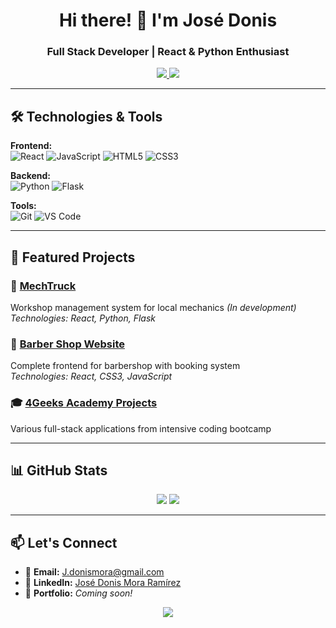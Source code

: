 <h1 align="center">Hi there! 👋 I'm José Donis</h1>
<h3 align="center">Full Stack Developer | React & Python Enthusiast</h3>

<p align="center">
  <a href="https://www.linkedin.com/in/jose-donis-mora-ramirez-870284321/">
    <img src="https://img.shields.io/badge/LinkedIn-0077B5?style=for-the-badge&logo=linkedin&logoColor=white" />
  </a>
  <a href="mailto:tu-email@gmail.com">
    <img src="https://img.shields.io/badge/Gmail-D14836?style=for-the-badge&logo=gmail&logoColor=white" />
  </a>
</p>

---

## 🛠️ Technologies & Tools

**Frontend:**  
![React](https://img.shields.io/badge/React-20232A?style=for-the-badge&logo=react&logoColor=61DAFB)
![JavaScript](https://img.shields.io/badge/JavaScript-F7DF1E?style=for-the-badge&logo=javascript&logoColor=black)
![HTML5](https://img.shields.io/badge/HTML5-E34F26?style=for-the-badge&logo=html5&logoColor=white)
![CSS3](https://img.shields.io/badge/CSS3-1572B6?style=for-the-badge&logo=css3&logoColor=white)

**Backend:**  
![Python](https://img.shields.io/badge/Python-3776AB?style=for-the-badge&logo=python&logoColor=white)
![Flask](https://img.shields.io/badge/Flask-000000?style=for-the-badge&logo=flask&logoColor=white)

**Tools:**  
![Git](https://img.shields.io/badge/Git-F05032?style=for-the-badge&logo=git&logoColor=white)
![VS Code](https://img.shields.io/badge/VS_Code-0078D4?style=for-the-badge&logo=visual%20studio%20code&logoColor=white)

---

## 📂 Featured Projects

### 🔧 [MechTruck](https://github.com/Jdmora91/mechanic) 
Workshop management system for local mechanics *(In development)*  
*Technologies: React, Python, Flask*

### 💈 [Barber Shop Website](https://github.com/Jdmora91/BarberShop-Book)
Complete frontend for barbershop with booking system  
*Technologies: React, CSS3, JavaScript*

### 🎓 [4Geeks Academy Projects](https://github.com/Jdmora91?tab=repositories)
Various full-stack applications from intensive coding bootcamp

---

## 📊 GitHub Stats

<p align="center">
  <img src="https://github-readme-stats.vercel.app/api?username=Jdmora91&show_icons=true&theme=radical" />
  <img src="https://github-readme-stats.vercel.app/api/top-langs/?username=Jdmora91&layout=compact&theme=radical" />
</p>

---

## 📫 Let's Connect

- 📧 **Email:** [J.donismora@gmail.com](j.donismora@gmail.com)
- 💼 **LinkedIn:** [José Donis Mora Ramírez](https://www.linkedin.com/in/jose-donis-mora-ramirez-870284321/)
- 🔗 **Portfolio:** *Coming soon!*

<p align="center">
  <img src="https://komarev.com/ghpvc/?username=Jdmora91&color=blue&style=flat" />
</p>
